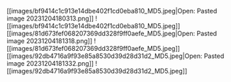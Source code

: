[[images/bf9414c1c913e14dbe402f1cd0eba810_MD5.jpeg|Open: Pasted image 20231204180313.png]]
![[images/bf9414c1c913e14dbe402f1cd0eba810_MD5.jpeg]]
[[images/81d673fef068207369dd328f9ff0aefe_MD5.jpeg|Open: Pasted image 20231204181318.png]]
![[images/81d673fef068207369dd328f9ff0aefe_MD5.jpeg]]
[[images/92db4716a9f93e85a8530d39d28d31d2_MD5.jpeg|Open: Pasted image 20231204181332.png]]
![[images/92db4716a9f93e85a8530d39d28d31d2_MD5.jpeg]]